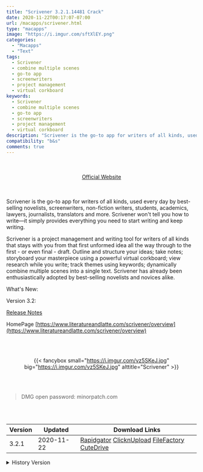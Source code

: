 ```yaml
---
title: "Scrivener 3.2.1.14481 Crack"
date: 2020-11-22T00:17:07-07:00
url: /macapps/scrivener.html
type: "macapps"
image: "https://i.imgur.com/sftXlEY.png"
categories:
  - "Macapps"
  - "Text"
tags:
  - Scrivener
  - combine multiple scenes
  - go-to app
  - screenwriters
  - project management
  - virtual corkboard
keywords:
  - Scrivener
  - combine multiple scenes
  - go-to app
  - screenwriters
  - project management
  - virtual corkboard
description: "Scrivener is the go-to app for writers of all kinds, used every day by best-selling novelists, screenwriters, non-fiction writers, students, academics, lawyers, journalists, translators and more"
compatibility: "b&s"
comments: true
---
```


<br/>
<br/>
<center>
<a href="https://www.literatureandlatte.com/scrivener/overview" target="blank"><div class="border border-blue-500 rounded-lg transition duration-500 
    ease-in-out w-48 text-lg text-blue-500 text-center hover:bg-blue-500 hover:text-white">
  Official Website 
</div></a>
</center>
<br/>
<br/>

Scrivener is the go-to app for writers of all kinds, used every day by best-selling novelists, screenwriters, non-fiction writers, students, academics, lawyers, journalists, translators and more. Scrivener won't tell you how to write—it simply provides everything you need to start writing and keep writing.

Scrivener is a project management and writing tool for writers of all kinds that stays with you from that first unformed idea all the way through to the first - or even final - draft. Outline and structure your ideas; take notes; storyboard your masterpiece using a powerful virtual corkboard; view research while you write; track themes using keywords; dynamically combine multiple scenes into a single text. Scrivener has already been enthusiastically adopted by best-selling novelists and novices alike.

What's New:

Version 3.2:

[Release Notes](https://insmac.org/index.php?do=go&url=aHR0cHM6Ly93d3cubGl0ZXJhdHVyZWFuZGxhdHRlLmNvbS9zY3JpdmVuZXIvcmVsZWFzZS1ub3Rlcz9vcz1tYWNPUw%3D%3D)


HomePage [https://www.literatureandlatte.com/scrivener/overview](https://www.literatureandlatte.com/scrivener/overview)

<script async src="https://pagead2.googlesyndication.com/pagead/js/adsbygoogle.js"></script>
<ins class="adsbygoogle"
     style="display:block; text-align:center;"
     data-ad-layout="in-article"
     data-ad-format="fluid"
     data-ad-client="ca-pub-8746275014476192"
     data-ad-slot="5144997159"></ins>
<script>
     (adsbygoogle = window.adsbygoogle || []).push({});
</script>
<br/>
<br/>


<center>

{{< fancybox small="https://i.imgur.com/vz5SKeJ.jpg" big="https://i.imgur.com/vz5SKeJ.jpg" alttitle="Scrivener" >}}

</center>

<br/>
<br/>


> DMG open password: minorpatch.com

<br/>
<br/>
<div id="history_version" class="history_version">

| Version | Updated | Download Links |
| ---- | ---- | ---- |
| 3.2.1 | 2020-11-22 | [Rapidgator](https://ouo.io/lBdyWv)   [ClicknUpload](https://ouo.io/IacxJa)   [FileFactory](https://ouo.io/8zPLwc)   [CuteDrive](https://ouo.io/50sBNS) |
<details>
<summary>History Version</summary>

| Version | Updated | Download Links |
| ---- | ---- | ---- |
| 3.2 | 2020-11-17 | [Rapidgator](https://ouo.io/Q9gLMej)   [ClicknUpload](https://ouo.io/zUFLW7)   [FileFactory](https://ouo.io/ZUy7VEv)   [CuteDrive](https://ouo.io/KGsE2W) |
</details>

</div>
